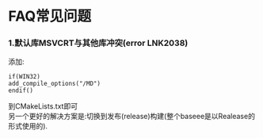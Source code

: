 # FAQ常见问题
### 1.默认库MSVCRT与其他库冲突(error LNK2038)
添加:
```
if(WIN32)
add_compile_options("/MD")
endif()
```
到CMakeLists.txt即可  
另一个更好的解决方案是:切换到发布(release)构建(整个baseee是以Realease的形式使用的). 